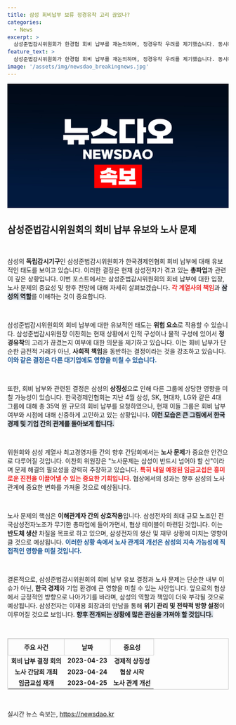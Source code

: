 ```yaml
---
title: 삼성 회비납부 보류 정경유착 고리 끊었나?
categories:
  - News
excerpt: >
  삼성준법감시위원회가 한경협 회비 납부를 재논의하며, 정경유착 우려를 제기했습니다. 동시에, 삼성전자 노조의 총파업에 따른 노사 문제 해결이 긴급 과제로 떠올라 주목받고 있습니다.
feature_text: >
  삼성준법감시위원회가 한경협 회비 납부를 재논의하며, 정경유착 우려를 제기했습니다. 동시에, 삼성전자 노조의 총파업에 따른 노사 문제 해결이 긴급 과제로 떠올라 주목받고 있습니다.
image: '/assets/img/newsdao_breakingnews.jpg'
---
```


<p><img src="/assets/img/newsdao_breakingnews.jpg" alt="ranknews 속보" /></p>

<h2 data-ke-size="size26">삼성준법감시위원회의 회비 납부 유보와 노사 문제</h2>

<p data-ke-size="size16">&nbsp;</p>

<p>삼성의 <strong>독립감시기구</strong>인 삼성준법감시위원회가 한국경제인협회 회비 납부에 대해 유보적인 태도를 보이고 있습니다. 이러한 결정은 현재 삼성전자가 겪고 있는 <strong>총파업</strong>과 관련이 깊은 상황입니다. 이번 포스트에서는 삼성준법감시위원회의 회비 납부에 대한 입장, 노사 문제의 중요성 및 향후 전망에 대해 자세히 살펴보겠습니다. <b><span style="color: #ee2323;">각 계열사의 책임</span></b>과 <b><span style="background-color: #21538527;">삼성의 역할</span></b>를 이해하는 것이 중요합니다.</p>

<p data-ke-size="size16">&nbsp;</p>

<p>삼성준법감시위원회의 회비 납부에 대한 유보적인 태도는 <strong>위험 요소</strong>로 작용할 수 있습니다. 삼성준법감시위원장 이찬희는 현재 상황에서 인적 구성이나 물적 구성에 있어서 <strong>정경유착</strong>의 고리가 끊겼는지 여부에 대한 의문을 제기하고 있습니다. 이는 회비 납부가 단순한 금전적 거래가 아닌, <strong>사회적 책임</strong>을 동반하는 결정이라는 것을 강조하고 있습니다. <b><span style="color: #1a5490;">이와 같은 결정은 다른 대기업에도 영향을 미칠 수 있습니다.</span></b></p>

<p data-ke-size="size16">&nbsp;</p>

<p>또한, 회비 납부와 관련된 결정은 삼성의 <strong>상징성</strong>으로 인해 다른 그룹에 상당한 영향을 미칠 가능성이 있습니다. 한국경제인협회는 지난 4월 삼성, SK, 현대차, LG와 같은 4대 그룹에 대해 총 35억 원 규모의 회비 납부를 요청하였으나, 현재 이들 그룹은 회비 납부 여부와 시점에 대해 신중하게 고민하고 있는 상황입니다. <b><span style="background-color: #21538527;">이런 모습은 큰 그림에서 한국 경제 및 기업 간의 관계를 돌아보게 합니다.</span></b></p>

<p data-ke-size="size16">&nbsp;</p>

<p>위원회와 삼성 계열사 최고경영자들 간의 향후 간담회에서는 <strong>노사 문제</strong>가 중요한 안건으로 다루어질 것입니다. 이찬희 위원장은 "노사문제는 삼성이 반드시 넘어야 할 산"이라며 문제 해결의 필요성을 강력히 주장하고 있습니다. <b><span style="color: #ee2323;">특히 내일 예정된 임금교섭은 흥미로운 진전을 이끌어낼 수 있는 중요한 기회입니다.</span></b> 협상에서의 성과는 향후 삼성의 노사 관계에 중요한 변화를 가져올 것으로 예상됩니다.</p>

<p data-ke-size="size16">&nbsp;</p>

<p>노사 문제의 핵심은 <strong>이해관계자 간의 상호작용</strong>입니다. 삼성전자의 최대 규모 노조인 전국삼성전자노조가 무기한 총파업에 들어가면서, 협상 테이블이 마련된 것입니다. 이는 <strong>반도체 생산</strong> 차질을 목표로 하고 있으며, 삼성전자의 생산 및 재무 상황에 미치는 영향이 클 것으로 예상됩니다. <b><span style="color: #1a5490;">이러한 상황 속에서 노사 관계의 개선은 삼성의 지속 가능성에 직접적인 영향을 미칠 것입니다.</span></b></p>

<p data-ke-size="size16">&nbsp;</p>

<p>결론적으로, 삼성준법감시위원회의 회비 납부 유보 결정과 노사 문제는 단순한 내부 이슈가 아닌, <strong>한국 경제</strong>와 기업 환경에 큰 영향을 미칠 수 있는 사안입니다. 앞으로의 협상에서 긍정적인 방향으로 나아가기를 바라며, 삼성의 역할과 책임이 더욱 부각될 것으로 예상됩니다. 삼성전자는 이재용 회장과의 만남을 통해 <strong>위기 관리 및 전략적 방향 설정</strong>이 이루어질 것으로 보입니다. <b><span style="background-color: #21538527;">향후 전개되는 상황에 많은 관심을 가져야 할 것입니다.</span></b></p>

<p data-ke-size="size16">&nbsp;</p>

<table style="width: 100%; border-collapse: collapse; border: 1px solid #cccccc;">
    <thead>
        <tr>
            <th style="border: 1px solid #cccccc; padding: 8px;"><b>주요 사건</b></th>
            <th style="border: 1px solid #cccccc; padding: 8px;"><b>날짜</b></th>
            <th style="border: 1px solid #cccccc; padding: 8px;"><b>중요성</b></th>
        </tr>
    </thead>
    <tbody>
        <tr>
            <td style="text-align: center; height: 17px;"><b>회비 납부 결정 회의</b></td>
            <td style="text-align: center; height: 17px;"><b>2023-04-23</b></td>
            <td style="text-align: center; height: 17px;"><b>경제적 상징성</b></td>
        </tr>
        <tr>
            <td style="text-align: center; height: 17px;"><b>노사 간담회 개최</b></td>
            <td style="text-align: center; height: 17px;"><b>2023-04-24</b></td>
            <td style="text-align: center; height: 17px;"><b>협상 시작</b></td>
        </tr>
        <tr>
            <td style="text-align: center; height: 17px;"><b>임금교섭 재개</b></td>
            <td style="text-align: center; height: 17px;"><b>2023-04-25</b></td>
            <td style="text-align: center; height: 17px;"><b>노사 관계 개선</b></td>
        </tr>
    </tbody>
</table>

<p data-ke-size="size16">&nbsp;</p>
실시간 뉴스 속보는, <a href="https://newsdao.kr" rel="dofollow">https://newsdao.kr</a>


